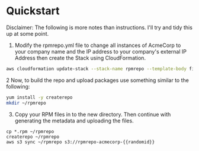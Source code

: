 # Quickstart

Disclaimer: The following is more notes than instructions. I'll try and tidy this up at some point.


1. Modify the rpmrepo.yml file to change all instances of AcmeCorp to your company name and the IP address to your company's external IP Address then create the Stack using CloudFormation.
```bash
aws cloudformation update-stack --stack-name rpmrepo --template-body file://rpmrepo.yml
```

2 Now, to build the repo and upload packages use something similar to the following:
```bash
yum install -y createrepo
mkdir ~/rpmrepo
```

3. Copy your RPM files in to the new directory. Then continue with generating the metadata and uploading the files.
```
cp *.rpm ~/rpmrepo
createrepo ~/rpmrepo
aws s3 sync ~/rpmrepo s3://rpmrepo-acmecorp-{{randomid}}
```
